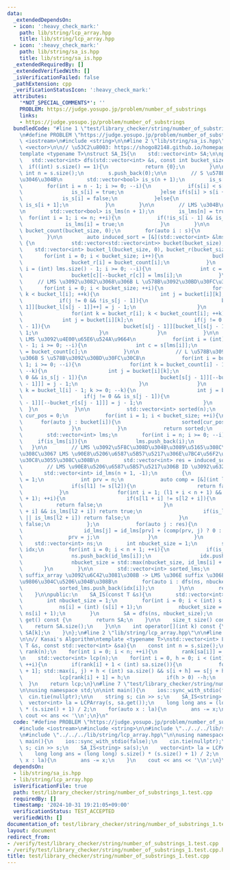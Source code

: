 ```yaml
---
data:
  _extendedDependsOn:
  - icon: ':heavy_check_mark:'
    path: lib/string/lcp_array.hpp
    title: lib/string/lcp_array.hpp
  - icon: ':heavy_check_mark:'
    path: lib/string/sa_is.hpp
    title: lib/string/sa_is.hpp
  _extendedRequiredBy: []
  _extendedVerifiedWith: []
  _isVerificationFailed: false
  _pathExtension: cpp
  _verificationStatusIcon: ':heavy_check_mark:'
  attributes:
    '*NOT_SPECIAL_COMMENTS*': ''
    PROBLEM: https://judge.yosupo.jp/problem/number_of_substrings
    links:
    - https://judge.yosupo.jp/problem/number_of_substrings
  bundledCode: "#line 1 \"test/library_checker/string/number_of_substrings_1.test.cpp\"\
    \n#define PROBLEM \"https://judge.yosupo.jp/problem/number_of_substrings\"\n#include\
    \ <iostream>\n#include <string>\n\n#line 2 \"lib/string/sa_is.hpp\"\n\n#include\
    \ <vector>\n\n// \u53C2\u8003: https://shogo82148.github.io/homepage/memo/algorithm/suffix-array/sa-is.html\n\
    template <typename T>\nstruct SA_IS{\n    std::vector<int> SA;\n\nprivate:\n \
    \   std::vector<int> dfs(std::vector<int> &s, const int bucket_size){\n      \
    \  if((int) s.size() == 1){\n            return {0};\n        }\n\n        const\
    \ int n = s.size();\n        s.push_back(0);\n\n        // S \u578B\u304B\u3069\
    \u3046\u304B\n        std::vector<bool> is_s(n + 1);\n        is_s[n] = true;\n\
    \        for(int i = n - 1; i >= 0; --i){\n            if(s[i] < s[i + 1]){\n\
    \                is_s[i] = true;\n            }else if(s[i] > s[i + 1]){\n   \
    \             is_s[i] = false;\n            }else{\n                is_s[i] =\
    \ is_s[i + 1];\n            }\n        }\n\n        // LMS \u304B\u3069\u3046\u304B\
    \n        std::vector<bool> is_lms(n + 1);\n        is_lms[n] = true;\n      \
    \  for(int i = 1; i <= n; ++i){\n            if(!is_s[i - 1] && is_s[i]){\n  \
    \              is_lms[i] = true;\n            }\n        }\n\n        std::vector<int>\
    \ bucket_count(bucket_size, 0);\n        for(auto i : s){\n            bucket_count[i]++;\n\
    \        }\n\n        auto induced_sort = [&](std::vector<int> &lms) -> std::vector<int>\
    \ {\n            std::vector<std::vector<int>> bucket(bucket_size);\n        \
    \    std::vector<int> bucket_l(bucket_size, 0), bucket_r(bucket_size);\n     \
    \       for(int i = 0; i < bucket_size; i++){\n                bucket[i].resize(bucket_count[i]);\n\
    \                bucket_r[i] = bucket_count[i];\n            }\n            for(int\
    \ i = (int) lms.size() - 1; i >= 0; --i){\n                int c = s[lms[i]];\n\
    \                bucket[c][--bucket_r[c]] = lms[i];\n            }\n\n       \
    \     // LMS \u3092\u3082\u3068\u306B L \u578B\u3092\u30BD\u30FC\u30C8\n     \
    \       for(int i = 0; i < bucket_size; ++i){\n                for(int k = 0;\
    \ k < bucket_l[i]; ++k){\n                    int j = bucket[i][k];\n        \
    \            if(j != 0 && !is_s[j - 1]){\n                        bucket[s[j -\
    \ 1]][bucket_l[s[j - 1]]++] = j - 1;\n                    }\n                }\n\
    \                for(int k = bucket_r[i]; k < bucket_count[i]; ++k){\n       \
    \             int j = bucket[i][k];\n                    if(j != 0 && !is_s[j\
    \ - 1]){\n                        bucket[s[j - 1]][bucket_l[s[j - 1]]++] = j -\
    \ 1;\n                    }\n                }\n            }\n\n            //\
    \ LMS \u3092\u4E00\u65E6\u524A\u9664\n            for(int i = (int) lms.size()\
    \ - 1; i >= 0; --i){\n                int c = s[lms[i]];\n                bucket_r[c]\
    \ = bucket_count[c];\n            }\n\n            // L \u578B\u3092\u3082\u3068\
    \u306B S \u578B\u3092\u30BD\u30FC\u30C8\n            for(int i = bucket_size -\
    \ 1; i >= 0; --i){\n                for(int k = bucket_count[i] - 1; k >= bucket_r[i];\
    \ --k){\n                    int j = bucket[i][k];\n                    if(j !=\
    \ 0 && is_s[j - 1]){\n                        bucket[s[j - 1]][--bucket_r[s[j\
    \ - 1]]] = j - 1;\n                    }\n                }\n                for(int\
    \ k = bucket_l[i] - 1; k >= 0; --k){\n                    int j = bucket[i][k];\n\
    \                    if(j != 0 && is_s[j - 1]){\n                        bucket[s[j\
    \ - 1]][--bucket_r[s[j - 1]]] = j - 1;\n                    }\n              \
    \  }\n            }\n\n            std::vector<int> sorted(n);\n            int\
    \ cur_pos = 0;\n            for(int i = 1; i < bucket_size; ++i){\n          \
    \      for(auto j : bucket[i]){\n                    sorted[cur_pos++] = j;\n\
    \                }\n            }\n            return sorted;\n        };\n\n\
    \        std::vector<int> lms;\n        for(int i = n; i >= 0; --i){\n       \
    \     if(is_lms[i]){\n                lms.push_back(i);\n            }\n     \
    \   }\n\n        // LMS \u3092\u5F8C\u308D\u304B\u3089\u5165\u308C\u308B -> \u3053\
    \u308C\u3067 LMS \u90E8\u5206\u6587\u5B57\u5217\u306E\u7BC4\u56F2\u306F\u30BD\u30FC\
    \u30C8\u3055\u308C\u308B\n        std::vector<int> res = induced_sort(lms);\n\n\
    \        // LMS \u90E8\u5206\u6587\u5B57\u5217\u306B ID \u3092\u632F\u308B\n \
    \       std::vector<int> id_lms(n + 1, -1);\n        {\n            id_lms[n]\
    \ = 1;\n            int prv = n;\n            auto comp = [&](int l1, int l2){\n\
    \                if(s[l1] != s[l2]){\n                    return false;\n    \
    \            }\n                for(int i = 1; (l1 + i < n + 1) && (l2 + i < n\
    \ + 1); ++i){\n                    if(s[l1 + i] != s[l2 + i]){\n             \
    \           return false;\n                    }\n                    if(is_lms[l1\
    \ + i] && is_lms[l2 + i]) return true;\n                    if(is_lms[l1 + i]\
    \ || is_lms[l2 + i]) return false;\n                }\n                return\
    \ false;\n            };\n            for(auto j : res){\n                if(is_lms[j]){\n\
    \                    id_lms[j] = id_lms[prv] + (comp(prv, j) ? 0 : 1);\n     \
    \               prv = j;\n                }\n            }\n        }\n\n    \
    \    std::vector<int> ns;\n        int nbucket_size = 1;\n        std::vector<int>\
    \ idx;\n        for(int i = 0; i < n + 1; ++i){\n            if(is_lms[i]){\n\
    \                ns.push_back(id_lms[i]);\n                idx.push_back(i);\n\
    \                nbucket_size = std::max(nbucket_size, id_lms[i] + 1);\n     \
    \       }\n        }\n\n        std::vector<int> sorted_lms;\n        // LMS \u306E\
    \ suffix_array \u3092\u6C42\u3081\u308B -> LMS \u306E suffix \u306E\u8F9E\u66F8\
    \u9806\u304C\u5206\u304B\u308B\n        for(auto i : dfs(ns, nbucket_size)){\n\
    \            sorted_lms.push_back(idx[i]);\n        }\n\n        return induced_sort(sorted_lms);\n\
    \    }\n\npublic:\n    SA_IS(const T &s){\n        std::vector<int> ns(s.size());\n\
    \        int nbucket_size = 1;\n        for(int i = 0; i < (int) s.size(); ++i){\n\
    \            ns[i] = (int) (s[i] + 1);\n            nbucket_size = std::max(nbucket_size,\
    \ ns[i] + 1);\n        }\n        SA = dfs(ns, nbucket_size);\n    }\n\n    std::vector<int>\
    \ get() const {\n        return SA;\n    }\n\n    size_t size() const {\n    \
    \    return SA.size();\n    }\n\n    int operator[](int k) const {\n        return\
    \ SA[k];\n    }\n};\n#line 2 \"lib/string/lcp_array.hpp\"\n\n#line 4 \"lib/string/lcp_array.hpp\"\
    \n\n// Kasai's Algorithm\ntemplate <typename T>\nstd::vector<int> LCPArray(const\
    \ T &s, const std::vector<int> &sa){\n    const int n = s.size();\n    std::vector<int>\
    \ rank(n);\n    for(int i = 0; i < n; ++i){\n        rank[sa[i]] = i;\n    }\n\
    \n    std::vector<int> lcp(n);\n    for(int i = 0, h = 0; i < (int) sa.size();\
    \ ++i){\n        if(rank[i] + 1 < (int) sa.size()){\n            for(int j = sa[rank[i]\
    \ + 1]; std::max(i, j) + h < (int) sa.size() && s[i + h] == s[j + h]; ++h);\n\
    \            lcp[rank[i] + 1] = h;\n            if(h > 0) --h;\n        }\n  \
    \  }\n    return lcp;\n}\n#line 7 \"test/library_checker/string/number_of_substrings_1.test.cpp\"\
    \n\nusing namespace std;\n\nint main(){\n    ios::sync_with_stdio(false);\n  \
    \  cin.tie(nullptr);\n\n    string s; cin >> s;\n    SA_IS<string> sa(s);\n  \
    \  vector<int> la = LCPArray(s, sa.get());\n    long long ans = (long long) s.size()\
    \ * (s.size() + 1) / 2;\n    for(auto x : la){\n        ans -= x;\n    }\n   \
    \ cout << ans << '\\n';\n}\n"
  code: "#define PROBLEM \"https://judge.yosupo.jp/problem/number_of_substrings\"\n\
    #include <iostream>\n#include <string>\n\n#include \"../../../lib/string/sa_is.hpp\"\
    \n#include \"../../../lib/string/lcp_array.hpp\"\n\nusing namespace std;\n\nint\
    \ main(){\n    ios::sync_with_stdio(false);\n    cin.tie(nullptr);\n\n    string\
    \ s; cin >> s;\n    SA_IS<string> sa(s);\n    vector<int> la = LCPArray(s, sa.get());\n\
    \    long long ans = (long long) s.size() * (s.size() + 1) / 2;\n    for(auto\
    \ x : la){\n        ans -= x;\n    }\n    cout << ans << '\\n';\n}\n"
  dependsOn:
  - lib/string/sa_is.hpp
  - lib/string/lcp_array.hpp
  isVerificationFile: true
  path: test/library_checker/string/number_of_substrings_1.test.cpp
  requiredBy: []
  timestamp: '2024-10-31 19:21:05+09:00'
  verificationStatus: TEST_ACCEPTED
  verifiedWith: []
documentation_of: test/library_checker/string/number_of_substrings_1.test.cpp
layout: document
redirect_from:
- /verify/test/library_checker/string/number_of_substrings_1.test.cpp
- /verify/test/library_checker/string/number_of_substrings_1.test.cpp.html
title: test/library_checker/string/number_of_substrings_1.test.cpp
---
```

